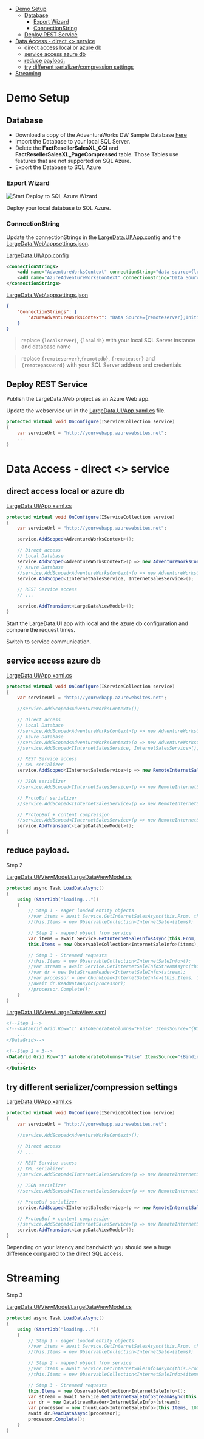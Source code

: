 <!-- TOC -->

- [Demo Setup](#demo-setup)
    - [Database](#database)
        - [Export Wizard](#export-wizard)
        - [ConnectionString](#connectionstring)
    - [Deploy REST Service](#deploy-rest-service)
- [Data Access - direct <> service](#data-access---direct--service)
    - [direct access local or azure db](#direct-access-local-or-azure-db)
    - [service access azure db](#service-access-azure-db)
    - [reduce payload.](#reduce-payload)
    - [try different serializer/compression settings](#try-different-serializercompression-settings)
- [Streaming](#streaming)

<!-- /TOC -->

# Demo Setup

## Database

* Download a copy of the AdventureWorks DW Sample Database [here](https://www.microsoft.com/en-us/download/details.aspx?id=49502)
* Import the Database to your local SQL Server.
* Delete the **FactResellerSalesXL_CCI** and **FactResellerSalesXL_PageCompressed** table. Those Tables use features that are not supported on SQL Azure.
* Export the Database to SQL Azure

### Export Wizard

![Start Deploy to SQL Azure Wizard](Assets/ManagementStudioDeploy.jpg)

Deploy your local database to SQL Azure.

### ConnectionString
Update the connectionStrings in the [LargeData.UI\App.config](LargeData.UI/App.config) and the [LargeData.Web\appsettings.json](LargeData.Web/appsettings.json).

[LargeData.UI\App.config](LargeData.UI/App.config)
```xml
<connectionStrings>
    <add name="AdventureWorksContext" connectionString="data source={localserver};initial catalog={localdb};integrated security=True;MultipleActiveResultSets=True;App=EntityFramework" providerName="System.Data.SqlClient" />
    <add name="AzureAdventureWorksContext" connectionString="Data Source={remoteserver};Initial Catalog={remotedb};Persist Security Info=False;User ID={remoteuser};Password={remotepassword};Pooling=False;MultipleActiveResultSets=False;Connect Timeout=60;Encrypt=False;TrustServerCertificate=True;" providerName="System.Data.SqlClient" />
</connectionStrings>
```
 [LargeData.Web\appsettings.json](LargeData.Web/appsettings.json)
```json
{
    "ConnectionStrings": {
        "AzureAdventureWorksContext": "Data Source={remoteserver};Initial Catalog={remotedb};Persist Security Info=False;User ID={remoteuser};Password={remotepassword};Pooling=False;MultipleActiveResultSets=False;Connect Timeout=60;Encrypt=False;TrustServerCertificate=True;"
    }
}
```
> replace `{localserver}`, `{localdb}` with your local SQL Server instance and database name

> replace `{remoteserver}`,`{remotedb}`, `{remoteuser}` and `{remotepassword}` with your SQL Server address and credentials

## Deploy REST Service
Publish the LargeData.Web project as an Azure Web app.

Update the webservice url in the [LargeData.UI/App.xaml.cs](LargeData.UI/App.xaml.cs) file.
```csharp
protected virtual void OnConfigure(IServiceCollection service)
{
    var serviceUrl = "http://yourwebapp.azurewebsites.net";
    ...
}
```
# Data Access - direct <> service
## direct access local or azure db
[LargeData.UI/App.xaml.cs](LargeData.UI/App.xaml.cs)
```csharp
protected virtual void OnConfigure(IServiceCollection service)
{
    var serviceUrl = "http://yourwebapp.azurewebsites.net";

    service.AddScoped<AdventureWorksContext>();

    // Direct access
    // Local Database
    service.AddScoped<AdventureWorksContext>(p => new AdventureWorksContext("name=AdventureWorksContext"));
    // Azure Database
    //service.AddScoped<AdventureWorksContext>(o => new AdventureWorksContext("name=AzureAdventureWorksContext"));
    service.AddScoped<IInternetSalesService, InternetSalesService>();

    // REST Service access
    // ...

    service.AddTransient<LargeDataViewModel>();
}
```
Start the LargeData.UI app with local and the azure db configuration and compare the request times.

Switch to service communication.

## service access azure db
[LargeData.UI/App.xaml.cs](LargeData.UI/App.xaml.cs)
```csharp
protected virtual void OnConfigure(IServiceCollection service)
{
    var serviceUrl = "http://yourwebapp.azurewebsites.net";

    //service.AddScoped<AdventureWorksContext>();

    // Direct access
    // Local Database
    //service.AddScoped<AdventureWorksContext>(p => new AdventureWorksContext("name=AdventureWorksContext"));
    // Azure Database
    //service.AddScoped<AdventureWorksContext>(o => new AdventureWorksContext("name=AzureAdventureWorksContext"));
    //service.AddScoped<IInternetSalesService, InternetSalesService>();

    // REST Service access
    // XML serializer
    service.AddScoped<IInternetSalesService>(p => new RemoteInternetSalesService(serviceUrl, SerializationStrategy.Xml, false));

    // JSON serializer
    //service.AddScoped<IInternetSalesService>(p => new RemoteInternetSalesService(serviceUrl, SerializationStrategy.Json, false));

    // ProtoBuf serializer
    //service.AddScoped<IInternetSalesService>(p => new RemoteInternetSalesService(serviceUrl, SerializationStrategy.ProtoBuf, false));

    // ProtopBuf + content compression
    //service.AddScoped<IInternetSalesService>(p => new RemoteInternetSalesService(serviceUrl, SerializationStrategy.ProtoBuf, true));
    service.AddTransient<LargeDataViewModel>();
}
```

## reduce payload.
Step 2

[LargeData.UI/ViewModel/LargeDataViewModel.cs](LargeData.UI/ViewModel/LargeDataViewModel.cs)
```csharp
protected async Task LoadDataAsync()
{
    using (StartJob("loading..."))
    {
        // Step 1 - eager loaded entity objects
        //var items = await Service.GetInternetSalesAsync(this.From, this.Until);
        //this.Items = new ObservableCollection<InternetSale>(items);

        // Step 2 - mapped object from service
        var items = await Service.GetInternetSaleInfosAsync(this.From, this.Until);
        this.Items = new ObservableCollection<InternetSaleInfo>(items);

        // Step 3 - Streamed requests
        //this.Items = new ObservableCollection<InternetSaleInfo>();
        //var stream = await Service.GetInternetSaleInfoStreamAsync(this.From, this.Until);
        //var dr = new DataStreamReader<InternetSaleInfo>(stream);
        //var processor = new ChunkLoad<InternetSaleInfo>(this.Items, 1000);
        //await dr.ReadDataAsync(processor);
        //processor.Complete();
    }
}
```

[LargeData.UI/View/LargeDataView.xaml](LargeData.UI/View/LargeDataView.xaml)
```xml
<!--Step 1-->
<!--<DataGrid Grid.Row="1" AutoGenerateColumns="False" ItemsSource="{Binding Path=Items}" Name="grid">
    ...
</DataGrid>-->

<!--Step 2 + 3-->
<DataGrid Grid.Row="1" AutoGenerateColumns="False" ItemsSource="{Binding Path=Items}" Name="grid">
    ...
</DataGrid>
```

## try different serializer/compression settings

[LargeData.UI/App.xaml.cs](LargeData.UI/App.xaml.cs)
```csharp
protected virtual void OnConfigure(IServiceCollection service)
{
    var serviceUrl = "http://yourwebapp.azurewebsites.net";

    //service.AddScoped<AdventureWorksContext>();

    // Direct access
    // ...
    
    // REST Service access
    // XML serializer
    //service.AddScoped<IInternetSalesService>(p => new RemoteInternetSalesService//(serviceUrl, SerializationStrategy.Xml, false));

    // JSON serializer
    //service.AddScoped<IInternetSalesService>(p => new RemoteInternetSalesService(serviceUrl, SerializationStrategy.Json, false));

    // ProtoBuf serializer
    service.AddScoped<IInternetSalesService>(p => new RemoteInternetSalesService(serviceUrl, SerializationStrategy.ProtoBuf, false));

    // ProtopBuf + content compression
    //service.AddScoped<IInternetSalesService>(p => new RemoteInternetSalesService(serviceUrl, SerializationStrategy.ProtoBuf, true));
    service.AddTransient<LargeDataViewModel>();
}
```
Depending on your latency and bandwidth you should see a huge difference compared to the direct SQL access.

# Streaming
Step 3

[LargeData.UI/ViewModel/LargeDataViewModel.cs](LargeData.UI/ViewModel/LargeDataViewModel.cs)
```csharp
protected async Task LoadDataAsync()
{
    using (StartJob("loading..."))
    {
        // Step 1 - eager loaded entity objects
        //var items = await Service.GetInternetSalesAsync(this.From, this.Until);
        //this.Items = new ObservableCollection<InternetSale>(items);

        // Step 2 - mapped object from service
        //var items = await Service.GetInternetSaleInfosAsync(this.From, this.Until);
        //this.Items = new ObservableCollection<InternetSaleInfo>(items);

        // Step 3 - Streamed requests
        this.Items = new ObservableCollection<InternetSaleInfo>();
        var stream = await Service.GetInternetSaleInfoStreamAsync(this.From, this.Until);
        var dr = new DataStreamReader<InternetSaleInfo>(stream);
        var processor = new ChunkLoad<InternetSaleInfo>(this.Items, 1000);
        await dr.ReadDataAsync(processor);
        processor.Complete();
    }
}
```